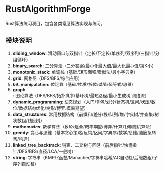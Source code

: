 # RustAlgorithmForge

Rust算法练习项目，包含各类常见算法实现与练习。

## 模块说明

1. **sliding_window**: 滑动窗口与双指针（定长/不定长/单序列/双序列/三指针/分组循环）
2. **binary_search**: 二分算法（二分答案/最小化最大值/最大化最小值/第K小）
3. **monotonic_stack**: 单调栈（基础/矩形面积/贡献法/最小字典序）
4. **grid**: 网格图（DFS/BFS/综合应用）
5. **bit_manipulation**: 位运算（基础/性质/拆位/试填/恒等式/思维）
6. **graph**: 图论算法（DFS/BFS/拓扑排序/基环树/最短路径/最小生成树/网络流）
7. **dynamic_programming**: 动态规划（入门/背包/划分/状态机/区间/状压/数位/数据结构优化/树形/博弈/概率期望）
8. **data_structures**: 常用数据结构（前缀和/差分/栈/队列/堆/字典树/并查集/树状数组/线段树）
9. **mathematics**: 数学算法（数论/组合/概率期望/博弈/计算几何/随机算法）
10. **greedy**: 贪心与思维（基本贪心策略/反悔/区间/字典序/数学/思维/脑筋急转弯/构造）
11. **linked_tree_backtrack**: 链表、二叉树与回溯（前后指针/快慢指针/DFS/BFS/直径/LCA/一般树）
12. **string**: 字符串（KMP/Z函数/Manacher/字符串哈希/AC自动机/后缀数组/子序列自动机）
